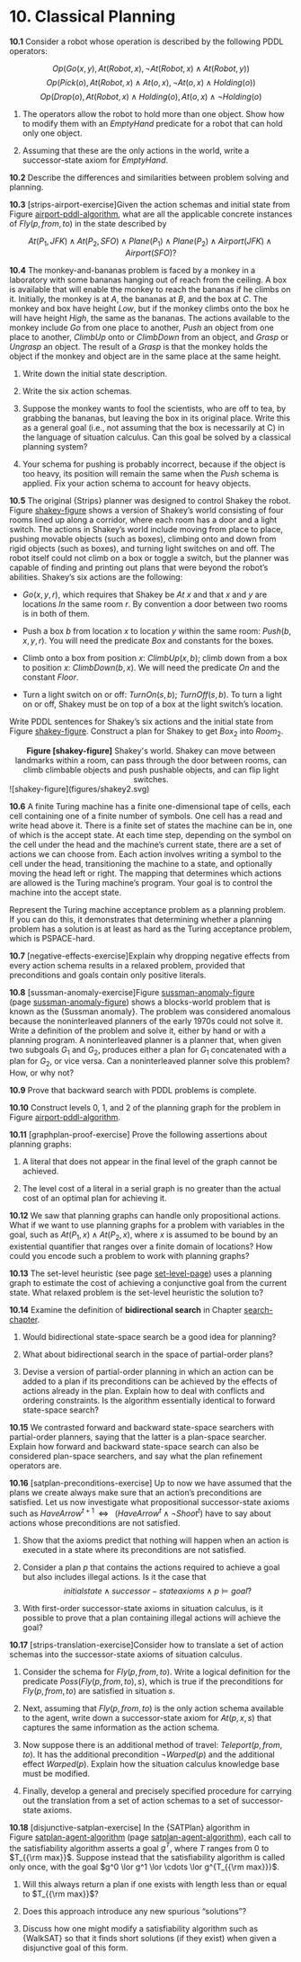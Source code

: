 
# 10. Classical Planning  

**10.1** Consider a robot whose operation is described by the following PDDL
operators:

$$
Op({Go(x,y)},{At(Robot,x)},{\lnot At(Robot,x) \land At(Robot,y)})
$$
$$
Op({Pick(o)},{At(Robot,x)\land At(o,x)},{\lnot At(o,x) \land Holding(o)})
$$
$$
Op({Drop(o)},{At(Robot,x)\land Holding(o)},{At(o,x) \land \lnot Holding(o)}
$$

1.  The operators allow the robot to hold more than one object. Show how
    to modify them with an $EmptyHand$ predicate for a robot that can
    hold only one object.

2.  Assuming that these are the only actions in the world, write a
    successor-state axiom for $EmptyHand$.

**10.2** Describe the differences and similarities between problem solving and
planning.

**10.3** \[strips-airport-exercise\]Given the action schemas and initial state
from Figure [airport-pddl-algorithm](#/), what are all the
applicable concrete instances of ${Fly}(p,{from},{to})$ in the
state described by

$$
At(P_1,JFK) \land At(P_2,SFO) \land Plane(P_1) \land Plane(P_2) \land Airport(JFK) \land Airport(SFO)?
$$

**10.4** The monkey-and-bananas problem is faced by a monkey in a laboratory with
some bananas hanging out of reach from the ceiling. A box is available
that will enable the monkey to reach the bananas if he climbs on it.
Initially, the monkey is at $A$, the bananas at $B$, and the box at $C$.
The monkey and box have height ${Low}$, but if the monkey climbs onto
the box he will have height ${High}$, the same as the bananas. The
actions available to the monkey include ${Go}$ from one place to
another, ${Push}$ an object from one place to another, ${ClimbUp}$
onto or ${ClimbDown}$ from an object, and ${Grasp}$ or ${Ungrasp}$
an object. The result of a ${Grasp}$ is that the monkey holds the
object if the monkey and object are in the same place at the same
height.

1.  Write down the initial state description.

2.  Write the six action schemas.

3.  Suppose the monkey wants to fool the scientists, who are off to tea,
    by grabbing the bananas, but leaving the box in its original place.
    Write this as a general goal (i.e., not assuming that the box is
    necessarily at C) in the language of situation calculus. Can this
    goal be solved by a classical planning system?

4.  Your schema for pushing is probably incorrect, because if the object
    is too heavy, its position will remain the same when the ${Push}$
    schema is applied. Fix your action schema to account for
    heavy objects.

**10.5** The original {Strips} planner was designed to control Shakey the robot.
Figure [shakey-figure](#shakey-figure) shows a version of Shakey’s world
consisting of four rooms lined up along a corridor, where each room has
a door and a light switch. The actions in Shakey’s world include moving from place to place,
pushing movable objects (such as boxes), climbing onto and down from
rigid objects (such as boxes), and turning light switches on and off.
The robot itself could not climb on a box or toggle a switch, but the
planner was capable of finding and printing out plans that were beyond
the robot’s abilities. Shakey’s six actions are the following:

-   ${Go}(x,y,r)$, which requires that Shakey be ${At}$ $x$ and that
    $x$ and $y$ are locations ${In}$ the same room $r$. By convention
    a door between two rooms is in both of them.

-   Push a box $b$ from location $x$ to location $y$ within the same
    room: ${Push}(b,x,y,r)$. You will need the predicate ${Box}$ and
    constants for the boxes.

-   Climb onto a box from position $x$: ${ClimbUp}(x, b)$; climb down
    from a box to position $x$: ${ClimbDown}(b, x)$. We will need the
    predicate ${On}$ and the constant ${Floor}$.

-   Turn a light switch on or off: ${TurnOn}(s,b)$;
    ${TurnOff}(s,b)$. To turn a light on or off, Shakey must be on top
    of a box at the light switch’s location.

Write PDDL sentences for Shakey’s six actions and the initial state from
Figure [shakey-figure](#shakey-figure). Construct a plan for Shakey to
get ${Box}{}_2$ into ${Room}{}_2$.

<center>
<b id="shakey-figure">Figure [shakey-figure]</b> Shakey's world. Shakey can move between landmarks within a room, can pass through the door between rooms, can climb climbable objects and push pushable objects, and can flip light switches.
</center>
![shakey-figure](figures/shakey2.svg)

**10.6** A finite Turing machine has a finite one-dimensional tape of cells, each
cell containing one of a finite number of symbols. One cell has a read
and write head above it. There is a finite set of states the machine can
be in, one of which is the accept state. At each time step, depending on
the symbol on the cell under the head and the machine’s current state,
there are a set of actions we can choose from. Each action involves
writing a symbol to the cell under the head, transitioning the machine
to a state, and optionally moving the head left or right. The mapping
that determines which actions are allowed is the Turing machine’s
program. Your goal is to control the machine into the accept state.

Represent the Turing machine acceptance problem as a planning problem.
If you can do this, it demonstrates that determining whether a planning
problem has a solution is at least as hard as the Turing acceptance
problem, which is PSPACE-hard.

**10.7** \[negative-effects-exercise\]Explain why dropping negative effects from
every action schema results in a relaxed problem, provided that
preconditions and goals contain only positive literals.

**10.8** \[sussman-anomaly-exercise\]Figure [sussman-anomaly-figure](#/)
(page [sussman-anomaly-figure](#/)) shows a blocks-world problem that is known as the {Sussman anomaly}.
The problem was considered anomalous because the noninterleaved planners
of the early 1970s could not solve it. Write a definition of the problem
and solve it, either by hand or with a planning program. A
noninterleaved planner is a planner that, when given two subgoals
$G_{1}$ and $G_{2}$, produces either a plan for $G_{1}$ concatenated
with a plan for $G_{2}$, or vice versa. Can a noninterleaved planner
solve this problem? How, or why not?

**10.9** Prove that backward search with PDDL problems is complete.

**10.10** Construct levels 0, 1, and 2 of the planning graph for the problem in
Figure [airport-pddl-algorithm](#/).

**10.11** \[graphplan-proof-exercise\] Prove the following assertions about
planning graphs:

1.  A literal that does not appear in the final level of the graph
    cannot be achieved.

2.  The level cost of a literal in a serial graph is no greater than the
    actual cost of an optimal plan for achieving it.

**10.12** We saw that planning graphs can handle only propositional actions. What
if we want to use planning graphs for a problem with variables in the
goal, such as ${At}(P_{1}, x) 
    \land {At}(P_{2}, x)$, where $x$ is assumed to be bound by an
existential quantifier that ranges over a finite domain of locations?
How could you encode such a problem to work with planning graphs?

**10.13** The set-level heuristic (see page [set-level-page](#/)) uses a planning graph
to estimate the cost of achieving a conjunctive goal from the current
state. What relaxed problem is the set-level heuristic the solution to?

**10.14** Examine the definition of **bidirectional
search** in Chapter [search-chapter](#/).

1.  Would bidirectional state-space search be a good idea for planning?

2.  What about bidirectional search in the space of partial-order plans?

3.  Devise a version of partial-order planning in which an action can be
    added to a plan if its preconditions can be achieved by the effects
    of actions already in the plan. Explain how to deal with conflicts
    and ordering constraints. Is the algorithm essentially identical to
    forward state-space search?

**10.15** We contrasted forward and backward state-space searchers with
partial-order planners, saying that the latter is a plan-space searcher.
Explain how forward and backward state-space search can also be
considered plan-space searchers, and say what the plan refinement
operators are.

**10.16** \[satplan-preconditions-exercise\] Up to now we have assumed that the
plans we create always make sure that an action’s preconditions are
satisfied. Let us now investigate what propositional successor-state
axioms such as ${HaveArrow}^{t+1} {\;\;{\Leftrightarrow}\;\;}{}$
$({HaveArrow}^t
\land \lnot {Shoot}^t)$ have to say about actions whose preconditions
are not satisfied.

1.  Show that the axioms predict that nothing will happen when an action
    is executed in a state where its preconditions are not satisfied.

2.  Consider a plan $p$ that contains the actions required to achieve a
    goal but also includes illegal actions. Is it the case that
$$
initial state \land successor-state axioms \land
p {\models} goal ?
$$

3.  With first-order successor-state axioms in situation calculus, is it
    possible to prove that a plan containing illegal actions will
    achieve the goal?

**10.17** \[strips-translation-exercise\]Consider how to translate a set of action
schemas into the successor-state axioms of situation calculus.

1.  Consider the schema for ${Fly}(p,{from},{to})$. Write a
    logical definition for the predicate
    ${Poss}({Fly}(p,{from},{to}),s)$, which is true if the
    preconditions for ${Fly}(p,{from},{to})$ are satisfied in
    situation $s$.

2.  Next, assuming that ${Fly}(p,{from},{to})$ is the only action
    schema available to the agent, write down a successor-state axiom
    for ${At}(p,x,s)$ that captures the same information as the
    action schema.

3.  Now suppose there is an additional method of travel:
    ${Teleport}(p,{from},{to})$. It has the additional
    precondition $\lnot {Warped}(p)$ and the additional effect
    ${Warped}(p)$. Explain how the situation calculus knowledge base
    must be modified.

4.  Finally, develop a general and precisely specified procedure for
    carrying out the translation from a set of action schemas to a set
    of successor-state axioms.

**10.18** \[disjunctive-satplan-exercise\] In the {SATPlan} algorithm in
Figure [satplan-agent-algorithm](#/) (page [satplan-agent-algorithm](#/)),
each call to the satisfiability algorithm asserts a goal $g^T$, where
$T$ ranges from 0 to $T_{{\rm max}}$. Suppose instead that the
satisfiability algorithm is called only once, with the goal
$g^0 \lor g^1 \lor \cdots \lor g^{T_{{\rm max}}}$.

1.  Will this always return a plan if one exists with length less than
    or equal to $T_{{\rm max}}$?

2.  Does this approach introduce any new spurious “solutions”?

3.  Discuss how one might modify a satisfiability algorithm such as {WalkSAT} so
    that it finds short solutions (if they exist) when given a
    disjunctive goal of this form.

